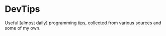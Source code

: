 # DevTips
Useful [almost daily] programming tips, collected from various sources and some of my own.
